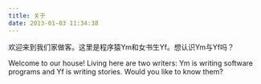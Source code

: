 ```yaml
---
title: 关于
date: 2013-01-03 11:34:38
---
```


欢迎来到我们家做客。这里是程序猿Ym和女书生Yf。想认识Ym与Yf吗？ 

Welcome to our house! Living here are two writers: Ym is writing software programs and Yf is writing stories. Would you like to know them?